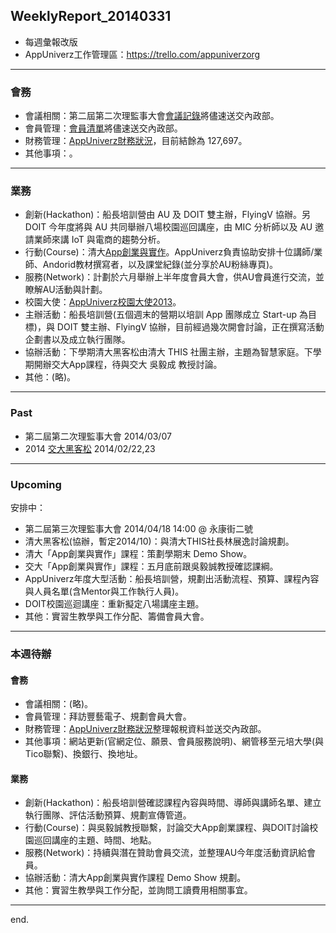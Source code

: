 ## WeeklyReport_20140331

* 每週彙報改版
* AppUniverz工作管理區：https://trello.com/appuniverzorg

----------------------------
### 會務
* 會議相關：第二屆第二次理監事大會[會議記錄](https://drive.google.com/file/d/0Byfxakd_Uoa5cG9KMWt5dXhVbDA/edit?usp=sharing)將儘速送交內政部。
* 會員管理：[會員清單](https://docs.google.com/spreadsheet/ccc?key=0Aq7L8Y46XVAVdHRlWHNPLUdtU1pyR0kyaXdGX2JpRkE&usp=sharing)將儘速送交內政部。
* 財務管理：[AppUniverz財務狀況](http://bit.ly/AU-Finance)，目前結餘為 127,697。
* 其他事項：。

----------------------------
### 業務
* 創新(Hackathon)：船長培訓營由 AU 及 DOIT 雙主辦，FlyingV 協辦。另 DOIT 今年度將與 AU 共同舉辦八場校園巡回講座，由 MIC 分析師以及 AU 邀請業師來講 IoT 與電商的趨勢分析。
* 行動(Course)：清大[App創業與實作](https://drive.google.com/folderview?id=0Byfxakd_Uoa5Rmctd3BMSVFCTjg&usp=sharing)。AppUniverz負責協助安排十位講師/業師、Andorid教材撰寫者，以及課堂紀錄(並分享於AU粉絲專頁)。
* 服務(Network)：計劃於六月舉辦上半年度會員大會，供AU會員進行交流，並瞭解AU活動與計劃。
* 校園大使：[AppUniverz校園大使2013](https://aucampus2013.hackpad.com/)。
* 主辦活動：船長培訓營(五個週末的營期以培訓 App 團隊成立 Start-up 為目標)，與 DOIT 雙主辦、FlyingV 協辦，目前經過幾次開會討論，正在撰寫活動企劃書以及成立執行團隊。
* 協辦活動：下學期清大黑客松由清大 THIS 社團主辦，主題為智慧家庭。下學期開辦交大App課程，待與交大 吳毅成 教授討論。
* 其他：(略)。

----------------------------
### Past

* 第二屆第二次理監事大會 2014/03/07 
* 2014 [交大黑客松](http://www.bnext.com.tw/article/view/id/31227) 2014/02/22,23

----------------------------
### Upcoming 

安排中：

* 第二屆第三次理監事大會 2014/04/18  14:00 @ 永康街二號
* 清大黑客松(協辦，暫定2014/10)：與清大THIS社長林展逸討論規劃。
* 清大「App創業與實作」課程：策劃學期末 Demo Show。
* 交大「App創業與實作」課程：五月底前跟吳毅誠教授確認課綱。
* AppUniverz年度大型活動：船長培訓營，規劃出活動流程、預算、課程內容與人員名單(含Mentor與工作執行人員)。
* DOIT校園巡迴講座：重新擬定八場講座主題。
* 其他：實習生教學與工作分配、籌備會員大會。

----------------------------
### 本週待辦

#### 會務
* 會議相關：(略)。
* 會員管理：拜訪豐藝電子、規劃會員大會。
* 財務管理：[AppUniverz財務狀況](http://bit.ly/AU-Finance)整理報稅資料並送交內政部。
* 其他事項：網站更新(官網定位、願景、會員服務說明)、網管移至元培大學(與Tico聯繫)、換銀行、換地址。

#### 業務
* 創新(Hackathon)：船長培訓營確認課程內容與時間、導師與講師名單、建立執行團隊、評估活動預算、規劃宣傳管道。
* 行動(Course)：與吳毅誠教授聯繫，討論交大App創業課程、與DOIT討論校園巡回講座的主題、時間、地點。
* 服務(Network)：持續與潛在贊助會員交流，並整理AU今年度活動資訊給會員。
* 協辦活動：清大App創業與實作課程 Demo Show 規劃。
* 其他：實習生教學與工作分配，並詢問工讀費用相關事宜。

----------------------------
end.
